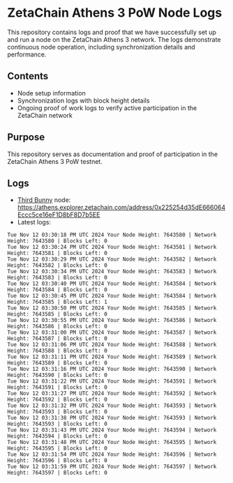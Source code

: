 # ZetaChain Athens 3 PoW Node Logs
This repository contains logs and proof that we have successfully set up and run a node on the ZetaChain Athens 3 network. The logs demonstrate continuous node operation, including synchronization details and performance.

## Contents
- Node setup information
- Synchronization logs with block height details
- Ongoing proof of work logs to verify active participation in the ZetaChain network

## Purpose
This repository serves as documentation and proof of participation in the ZetaChain Athens 3 PoW testnet.

## Logs

- [Third Bunny](https://thirdbunny.xyz/) node: https://athens.explorer.zetachain.com/address/0x225254d35dE666064Eccc5ce16eF1D8bF8D7b5EE
- Latest logs:
```
Tue Nov 12 03:30:18 PM UTC 2024 Your Node Height: 7643580 | Network Height: 7643580 | Blocks Left: 0
Tue Nov 12 03:30:24 PM UTC 2024 Your Node Height: 7643581 | Network Height: 7643581 | Blocks Left: 0
Tue Nov 12 03:30:29 PM UTC 2024 Your Node Height: 7643582 | Network Height: 7643582 | Blocks Left: 0
Tue Nov 12 03:30:34 PM UTC 2024 Your Node Height: 7643583 | Network Height: 7643583 | Blocks Left: 0
Tue Nov 12 03:30:40 PM UTC 2024 Your Node Height: 7643584 | Network Height: 7643584 | Blocks Left: 0
Tue Nov 12 03:30:45 PM UTC 2024 Your Node Height: 7643584 | Network Height: 7643585 | Blocks Left: 1
Tue Nov 12 03:30:50 PM UTC 2024 Your Node Height: 7643585 | Network Height: 7643585 | Blocks Left: 0
Tue Nov 12 03:30:55 PM UTC 2024 Your Node Height: 7643586 | Network Height: 7643586 | Blocks Left: 0
Tue Nov 12 03:31:00 PM UTC 2024 Your Node Height: 7643587 | Network Height: 7643587 | Blocks Left: 0
Tue Nov 12 03:31:06 PM UTC 2024 Your Node Height: 7643588 | Network Height: 7643588 | Blocks Left: 0
Tue Nov 12 03:31:11 PM UTC 2024 Your Node Height: 7643589 | Network Height: 7643589 | Blocks Left: 0
Tue Nov 12 03:31:16 PM UTC 2024 Your Node Height: 7643590 | Network Height: 7643590 | Blocks Left: 0
Tue Nov 12 03:31:22 PM UTC 2024 Your Node Height: 7643591 | Network Height: 7643591 | Blocks Left: 0
Tue Nov 12 03:31:27 PM UTC 2024 Your Node Height: 7643592 | Network Height: 7643592 | Blocks Left: 0
Tue Nov 12 03:31:32 PM UTC 2024 Your Node Height: 7643593 | Network Height: 7643593 | Blocks Left: 0
Tue Nov 12 03:31:38 PM UTC 2024 Your Node Height: 7643593 | Network Height: 7643593 | Blocks Left: 0
Tue Nov 12 03:31:43 PM UTC 2024 Your Node Height: 7643594 | Network Height: 7643594 | Blocks Left: 0
Tue Nov 12 03:31:48 PM UTC 2024 Your Node Height: 7643595 | Network Height: 7643595 | Blocks Left: 0
Tue Nov 12 03:31:54 PM UTC 2024 Your Node Height: 7643596 | Network Height: 7643596 | Blocks Left: 0
Tue Nov 12 03:31:59 PM UTC 2024 Your Node Height: 7643597 | Network Height: 7643597 | Blocks Left: 0
```
